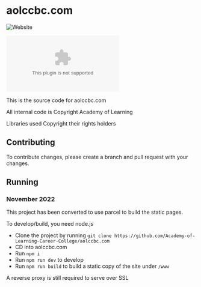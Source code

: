 # aolccbc.com

![Website](https://img.shields.io/website?down_color=red&down_message=offline&label=aolccbc.com&up_color=green&up_message=online&url=https%3A%2F%2Faolccbc.com)

![Libraries.io dependency status for GitHub repo](https://img.shields.io/librariesio/github/Academy-of-Learning-Career-College/aolccbc.com)

This is the source code for aolccbc.com

All internal code is Copyright Academy of Learning

Libraries used Copyright their rights holders

## Contributing

To contribute changes, please create a branch and pull request with your changes.

## Running

### November 2022

This project has been converted to use parcel to build the static pages.

To develop/build, you need node.js

- Clone the project by running `git clone https://github.com/Academy-of-Learning-Career-College/aolccbc.com`
- CD into aolccbc.com
- Run `npm i`
- Run `npm run dev` to develop
- Run `npm run build` to build a static copy of the site under `/www `

A reverse proxy is still required to serve over SSL
